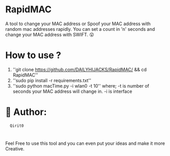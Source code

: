 # RapidMAC
A tool to change your MAC address or Spoof your MAC address with random mac addresses rapidly. You can set a count 
in 'n' seconds and change your MAC address with SWIFT. 😲

# How to use ?
1. ''git clone https://github.com/DAILYHIJACKS/RapidMAC/ && cd RapidMAC''
2. ''sudo pip install -r requirements.txt''
3. ''sudo python macTime.py -i wlan0 -t 10''
where;
      -t is number of seconds your MAC address will change in.
      -i is interface
      
# 💩 Author:
      Qirit0
      
#
Feel Free to use this tool and you can even put your ideas and make it more Creative.
